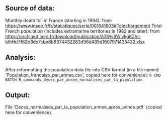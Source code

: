 ## Source of data: ##
Monthly death toll in France (starting in 1994): from https://www.insee.fr/fr/statistiques/serie/001641603#Telechargement
Total French population (includes extramarine territories in 1982 and later): from https://archined.ined.fr/download/publication/AXWs9WivkgKZhr-blhHr/7f62b3de7cbe6b9374432283d96d435d1607971435432.xlsx

## Analysis: ##
After reformatting the population data file into CSV format (in a file named 'Population_francaise_par_annee.csv', copied here for convenience):
``R CMD BATCH R_commands_deces_par_annee_normalises_par_la_population``

## Output: ##
File 'Deces_normalises_par_la_population_annee_apres_annee.pdf' (copied here for convenience).
